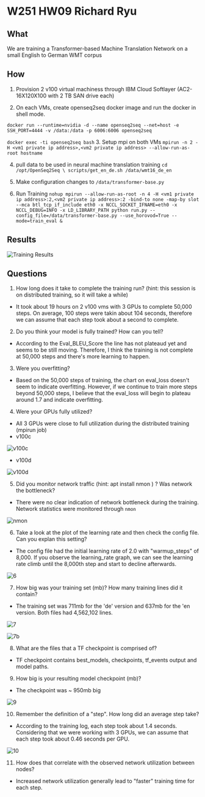 # W251 HW09 Richard Ryu

## What 

We are training a Transformer-based Machine Translation Network on a small English to German WMT corpus

## How

1. Provision 2 v100 virtual machiness through IBM Cloud Softlayer (AC2-16X120X100 with 2 TB SAN drive each)

2. On each VMs, create openseq2seq docker image and run the docker in shell mode.

```docker run --runtime=nvidia -d --name openseq2seq --net=host -e SSH_PORT=4444 -v /data:/data -p 6006:6006 openseq2seq```

```docker exec -ti openseq2seq bash```
3. Setup mpi on both VMs
```mpirun -n 2 -H <vm1 private ip address>,<vm2 private ip address> --allow-run-as-root hostname```

4. pull data to be used in neural machine translation training
```cd /opt/OpenSeq2Seq \ scripts/get_en_de.sh /data/wmt16_de_en```

5. Make configuration changes to ```/data/transformer-base.py```

6. Run Training
```nohup mpirun --allow-run-as-root -n 4 -H <vm1 private ip address>:2,<vm2 private ip address>:2 -bind-to none -map-by slot --mca btl_tcp_if_include eth0 -x NCCL_SOCKET_IFNAME=eth0 -x NCCL_DEBUG=INFO -x LD_LIBRARY_PATH python run.py --config_file=/data/transformer-base.py --use_horovod=True --mode=train_eval &```

## Results

![Training Results](screenshot1.png)

## Questions

1. How long does it take to complete the training run? (hint: this session is on distributed training, so it will take a while)
* It took about 19 hours on 2 v100 vms with 3 GPUs to complete 50,000 steps. On average, 100 steps were takin about 104 seconds, therefore we can assume that each step took about a second to complete. 

2. Do you think your model is fully trained? How can you tell?
* According to the Eval_BLEU_Score the line has not plateaud yet and seems to be still moving. Therefore, I think the training is not complete at 50,000 steps and there's more learning to happen. 

3. Were you overfitting?
* Based on the 50,000 steps of training, the chart on eval_loss doesn't seem to indicate overfitting. However, if we continue to train more steps beyond 50,000 steps, I believe that the eval_loss will begin to plateau around 1.7 and indicate overfitting.

4. Were your GPUs fully utilized?
* All 3 GPUs were close to full utilization during the distributed training (mpirun job)
* v100c

![v100c](v100c.png)
* v100d

![v100d](v100d.png)

5. Did you monitor network traffic (hint: apt install nmon ) ? Was network the bottleneck?
* There were no clear indication of network bottleneck during the training. Network statistics were monitored through ```nmon```

![nmon](nmon.png)

6. Take a look at the plot of the learning rate and then check the config file. Can you explan this setting?
* The config file had the initial learning rate of 2.0 with "warmup_steps" of 8,000. If you observe the learning_rate graph, we can see the learning rate climb until the 8,000th step and start to decline afterwards. 

![6](6.png)

7. How big was your training set (mb)? How many training lines did it contain?
* The training set was 711mb for the 'de' version and 637mb for the 'en version. Both files had 4,562,102 lines.

![7](7.png)

![7b](7b.png)

8. What are the files that a TF checkpoint is comprised of?
* TF checkpoint contains best_models, checkpoints, tf_events output and model paths.

9. How big is your resulting model checkpoint (mb)?
* The checkpoint was ~ 950mb big

![9](9.png)

10. Remember the definition of a "step". How long did an average step take?
* According to the training log, each step took about 1.4 seconds. Considering that we were working with 3 GPUs, we can assume that each step took about 0.46 seconds per GPU.

![10](10.png)

11. How does that correlate with the observed network utilization between nodes?
* Increased network utilization generally lead to "faster" training time for each step. 


